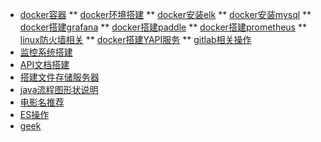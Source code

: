 <!-- 左侧导航栏 -->
<!--
- 设计模式
  - [第一章节](desgin-pattern/Java面试必备：手写单例模式.md)
  - [工厂模式](desgin-pattern/工厂模式超详解（代码示例）.md)
  - [原型模式](desgin-pattern/设计模式之原型模式.md)
  - [代理模式](desgin-pattern/设计模式之代理模式.md)
- Spring框架
  - [初识spring框架](spring/【10分钟学Spring】：（一）初识Spring框架.md)
  - [依赖注入及示例](spring/【10分钟学Spring】：（二）一文搞懂spring依赖注入（DI）.md)
  - [spring的条件化装配](spring/【10分钟学Spring】：（三）你了解spring的高级装配吗_条件化装配bean.md)
- 数据库
---- 
-->
* [docker容器](docker/index2)
** [docker环境搭建](docker/env)
** [docker安装elk](docker/elk)
** [docker安装mysql](study/mysql)
** [docker搭建grafana](docker/grafana)
** [docker搭建paddle](study/paddle)
** [docker搭建prometheus](study/prometheus)
** [linux防火墙相关](study/linux防火墙)
** [docker搭建YAPI服务](study/yapi)
** [gitlab相关操作](study/gitlab)
* [监控系统搭建](monitor/readme)
* [API文档搭建](api/index)
* [搭建文件存储服务器](docker/mini)
* [java流程图形状说明](docker/流程图)
* [电影名推荐](电影/激动部队/jdbd)
* [ES操作](study/es)
* [geek](study/Five)
